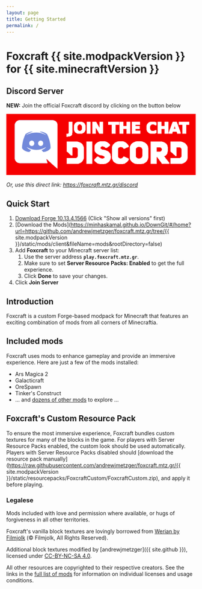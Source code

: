 ```yaml
---
layout: page
title: Getting Started
permalink: /
---
```


# Foxcraft {{ site.modpackVersion }} for {{ site.minecraftVersion }}

## Discord Server

**NEW:** Join the official Foxcraft discord by clicking on the button below

[![Join the Official Foxcraft Discord](assets/img/discord_button.png)](https://foxcraft.mtz.gr/discord)

*Or, use this direct link: https://foxcraft.mtz.gr/discord*

## Quick Start

1. [Download Forge 10.13.4.1566](http://files.minecraftforge.net/maven/net/minecraftforge/forge/index_1.7.10.html) (Click "Show all versions" first)
2. [Download the Mods](https://minhaskamal.github.io/DownGit/#/home?url=https://github.com/andrewjmetzger/foxcraft.mtz.gr/tree/{{ site.modpackVersion }}/static/mods/client&fileName=mods&rootDirectory=false)
3. Add **Foxcraft** to your Minecraft server list:
   1. Use the server address **`play.foxcraft.mtz.gr`**.
   2. Make sure to set **Server Resource Packs: Enabled** to get the full experience.
   3. Click **Done** to save your changes.
4. Click **Join Server**

## Introduction

Foxcraft is a custom Forge-based modpack for Minecraft that features an exciting combination of mods from all corners of Minecraftia.

## Included mods

Foxcraft uses mods to enhance gameplay and provide an immersive experience. Here are just a few of the mods installed:

* Ars Magica 2
* Galacticraft
* OreSpawn
* Tinker's Construct
* ... and [dozens of other mods](/about/mod-list) to explore ...

## Foxcraft's Custom Resource Pack

To ensure the most immersive experience, Foxcraft bundles custom textures for many of the blocks in the game. For players with Server Resource Packs enabled, the custom look should be used automatically. Players with Server Resource Packs disabled should [download the resource pack manually](https://raw.githubusercontent.com/andrewjmetzger/foxcraft.mtz.gr/{{ site.modpackVersion }}/static/resourcepacks/FoxcraftCustom/FoxcraftCustom.zip), and apply it before playing.

### Legalese

Mods included with love and permission where available, or hugs of forgiveness in all other territories.

Foxcraft's vanilla block textures are lovingly borrowed from [Werian by Filmjolk](https://www.minecraftforum.net/forums/mapping-and-modding-java-edition/resource-packs/wip-resource-pack/1259157-32x-1-7-2-1-6-4-filmjolks-medieval-werian-v-0-6-2) (&copy; Filmjolk, All Rights Reserved).

Additional block textures modified by [andrewjmetzger]({{ site.github }}), licensed under [CC-BY-NC-SA 4.0](https://creativecommons.org/licenses/by-nc-sa/4.0/).

All other resources are copyrighted to their respective creators. See the links in the [full list of mods](/about/mod-list) for information on individual licenses and usage conditions.